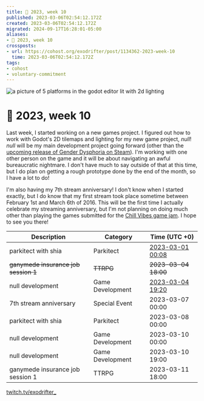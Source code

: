 ```yaml
---
title: 📅 2023, week 10
published: 2023-03-06T02:54:12.172Z
created: 2023-03-06T02:54:12.172Z
migrated: 2024-09-17T16:28:01-05:00
aliases:
- 📅 2023, week 10
crossposts:
- url: https://cohost.org/exodrifter/post/1134362-2023-week-10
  time: 2023-03-06T02:54:12.172Z
tags:
- cohost
- voluntary-commitment
---
```


![a picture of 5 platforms in the godot editor lit with 2d lighting](20230306025412-banner10.png)

# 📅 2023, week 10

Last week, I started working on a new games project. I figured out how to work with Godot's 2D tilemaps and lighting for my new game project, _null_! _null_ will be my main development project going forward (other than the [upcoming release of Gender Dysphoria on Steam](20230228023805.md)). I'm working with one other person on the game and it will be about navigating an awful bureaucratic nightmare. I don't have much to say outside of that at this time, but I do plan on getting a rough prototype done by the end of the month, so I have a lot to do!

I'm also having my 7th stream anniversary! I don't know when I started exactly, but I do know that my first stream took place sometime between February 1st and March 6th of 2016. This will be the first time I actually celebrate my streaming anniversary, but I'm not planning on doing much other than playing the games submitted for the [Chill Vibes game jam](https://itch.io/jam/chill-vibes-game-jam). I hope to see you there!

|Description|Category|Time (UTC +0)|
|---|---|---|
|parkitect with shia|Parkitect|[2023-03-01 00:08](https://vods.exodrifter.space/2023/03/01/0008)|
|~~ganymede insurance job session 1~~|~~TTRPG~~|~~2023-03-04 18:00~~|
|null development|Game Development|[2023-03-04 19:20](https://vods.exodrifter.space/2023/03/04/1920)|
|7th stream anniversary|Special Event|2023-03-07 00:00|
|parkitect with shia|Parkitect|2023-03-08 00:00|
|null development|Game Development|2023-03-10 00:00|
|null development|Game Development|2023-03-10 19:00|
|ganymede insurance job session 1|TTRPG|2023-03-11 18:00|

[twitch.tv/exodrifter_](https://twitch.tv/exodrifter_)
